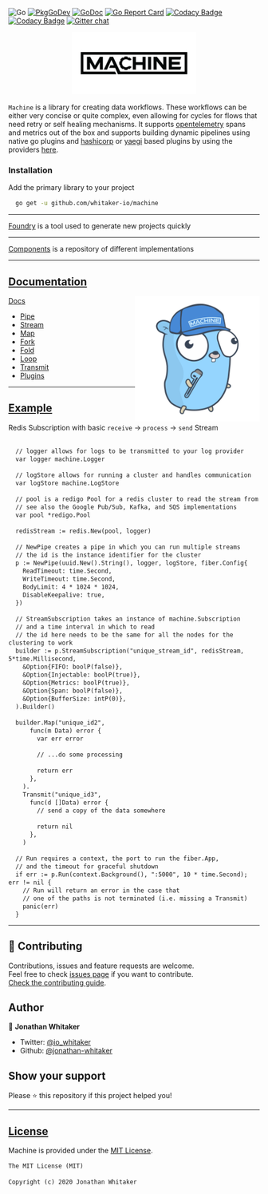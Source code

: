 ![Go](https://github.com/whitaker-io/machine/workflows/Go/badge.svg?branch=master)
[![PkgGoDev](https://pkg.go.dev/badge/github.com/whitaker-io/machine)](https://pkg.go.dev/github.com/whitaker-io/machine)
[![GoDoc](https://godoc.org/github.com/whitaker-io/machine?status.svg)](https://godoc.org/github.com/whitaker-io/machine)
[![Go Report Card](https://goreportcard.com/badge/github.com/whitaker-io/machine)](https://goreportcard.com/report/github.com/whitaker-io/machine)
[![Codacy Badge](https://app.codacy.com/project/badge/Grade/aa8efa7beb3f4e66a5dc0247e25557b5)](https://www.codacy.com?utm_source=github.com&amp;utm_medium=referral&amp;utm_content=whitaker-io/machine&amp;utm_campaign=Badge_Grade)
[![Codacy Badge](https://app.codacy.com/project/badge/Coverage/aa8efa7beb3f4e66a5dc0247e25557b5)](https://www.codacy.com?utm_source=github.com&utm_medium=referral&utm_content=whitaker-io/machine&utm_campaign=Badge_Coverage)
[![Gitter chat](https://badges.gitter.im/whitaker-io/machine.png)](https://gitter.im/whitaker-io/machine)

<p align="center">
    <img alt="Machine" height="125" src="https://raw.githubusercontent.com/whitaker-io/machine/master/docs/static/Black-No-BG.png">
</p>

`Machine` is a library for creating data workflows. These workflows can be either very concise or quite complex, even allowing for cycles for flows that need retry or self healing mechanisms. It supports [opentelemetry](https://github.com/open-telemetry/opentelemetry-go) spans and metrics out of the box and supports building dynamic pipelines using native go plugins and [hashicorp](https://github.com/hashicorp/go-plugin) or [yaegi](https://github.com/traefik/yaegi) based plugins by using the providers [here](https://github.com/whitaker-io/components).

### **Installation**

Add the primary library to your project
```bash
  go get -u github.com/whitaker-io/machine
```
------

[Foundry](https://github.com/whitaker-io/foundry) is a tool used to generate new projects quickly 

------

[Components](https://github.com/whitaker-io/components) is a repository of different implementations 

------

## [Documentation](#docs)

<img alt="Gopher" align="right" height="250" src="https://raw.githubusercontent.com/whitaker-io/machine/master/docs/static/Gopher.png">

[Docs](./docs)
  * [Pipe](./docs/00_Pipe.md)
  * [Stream](./docs/01_Stream.md)
  * [Map](./docs/02_Map.md)
  * [Fork](./docs/03_Fork.md)
  * [Fold](./docs/04_Fold.md)
  * [Loop](./docs/07_Loop.md)
  * [Transmit](./docs/06_Transmit.md)
  * [Plugins](./docs/08_Plugins.md)

***
## [Example](#example)


Redis Subscription with basic `receive` -> `process` -> `send` Stream

```golang

  // logger allows for logs to be transmitted to your log provider
  var logger machine.Logger

  // logStore allows for running a cluster and handles communication
  var logStore machine.LogStore

  // pool is a redigo Pool for a redis cluster to read the stream from
  // see also the Google Pub/Sub, Kafka, and SQS implementations
  var pool *redigo.Pool

  redisStream := redis.New(pool, logger)
  
  // NewPipe creates a pipe in which you can run multiple streams
  // the id is the instance identifier for the cluster
  p := NewPipe(uuid.New().String(), logger, logStore, fiber.Config{
    ReadTimeout: time.Second,
    WriteTimeout: time.Second,
    BodyLimit: 4 * 1024 * 1024,
    DisableKeepalive: true,
  })

  // StreamSubscription takes an instance of machine.Subscription
  // and a time interval in which to read
  // the id here needs to be the same for all the nodes for the clustering to work
  builder := p.StreamSubscription("unique_stream_id", redisStream, 5*time.Millisecond,
    &Option{FIFO: boolP(false)},
    &Option{Injectable: boolP(true)},
    &Option{Metrics: boolP(true)},
    &Option{Span: boolP(false)},
    &Option{BufferSize: intP(0)},
  ).Builder()

  builder.Map("unique_id2", 
      func(m Data) error {
        var err error

        // ...do some processing

        return err
      },
    ).
    Transmit("unique_id3", 
      func(d []Data) error {
        // send a copy of the data somewhere

        return nil
      },
    )

  // Run requires a context, the port to run the fiber.App,
  // and the timeout for graceful shutdown
  if err := p.Run(context.Background(), ":5000", 10 * time.Second); err != nil {
    // Run will return an error in the case that 
    // one of the paths is not terminated (i.e. missing a Transmit)
    panic(err)
  }
```

***
## 🤝 Contributing

Contributions, issues and feature requests are welcome.<br />
Feel free to check [issues page](https://github.com/whitaker-io/machine/issues) if you want to contribute.<br />
[Check the contributing guide](./CONTRIBUTING.md).<br />

## Author

👤 **Jonathan Whitaker**

- Twitter: [@io_whitaker](https://twitter.com/io_whitaker)
- Github: [@jonathan-whitaker](https://github.com/jonathan-whitaker)

## Show your support

Please ⭐️ this repository if this project helped you!

***
## [License](#license)

Machine is provided under the [MIT License](https://github.com/whitaker-io/machine/blob/master/LICENSE).

```text
The MIT License (MIT)

Copyright (c) 2020 Jonathan Whitaker
```
